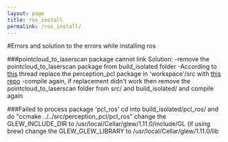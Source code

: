 ```yaml
---
layout: page
title: ros_install 
permalink: /ros_install/
---
```

#Errors and solution to the errors while installing ros

###pointcloud_to_laserscan package cannot link
Solution:
-remove the pointcloud_to_laserscan package from build_isolated folder
-According to [this](https://github.com/ros-perception/perception_pcl/issues/71) thread replace the perception_pcl package in 'workspace'/src with [this repo](https://github.com/ros-perception/perception_pcl)
-compile again, if replacement didn't work then remove the pointcloud_to_laserscan folder from src/ and build_isolated/ and compile again

###Failed to process package 'pcl_ros'
cd into build_isolated/pcl_ros/ and do "ccmake ../../src/perception_pcl/pcl_ros"
change the GLEW_INCLUDE_DIR to /usr/local/Cellar/glew/1.11.0/include/GL (if using brew)
change the GLEW_GLEW_LIBRARY to /usr/local/Cellar/glew/1.11.0/lib

